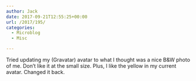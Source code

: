 ```yaml
---
author: Jack
date: 2017-09-21T12:55:25+00:00
url: /2017/195/
categories:
  - Microblog
  - Misc

---
```

Tried updating my (Gravatar) avatar to what I thought was a nice B&W photo of me. Don&#8217;t like it at the small size. Plus, I like the yellow in my current avatar. Changed it back.
